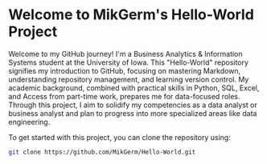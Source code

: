 # Welcome to MikGerm's Hello-World Project

Welcome to my GitHub journey! I'm a Business Analytics & Information Systems student at the University of Iowa. This "Hello-World" repository signifies my introduction to GitHub, focusing on mastering Markdown, understanding repository management, and learning version control. My academic background, combined with practical skills in Python, SQL, Excel, and Access from part-time work, prepares me for data-focused roles. Through this project, I aim to solidify my competencies as a data analyst or business analyst and plan to progress into more specialized areas like data engineering.

To get started with this project, you can clone the repository using:
```bash
git clone https://github.com/MikGerm/Hello-World.git
